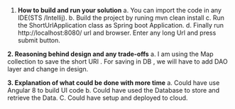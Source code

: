 1. **How to build and run your solution**
   a. You can import the code in any IDE(STS /Intellij).
   b. Build the project by runing mvn clean install
   c. Run the ShortUrlApplication class as Spring boot Application.
   d. Finally run http://localhost:8080/ url and browser.
      Enter any long Url and press submit button.
      
**2.  Reasoning behind design and any trade-offs**
   a. I am using the Map collection to save the short URl .
      For saving in DB , we will have to add DAO layer and change in design.
      
**3. Explanation of what could be done with more time**
   a. Could have use Angular 8 to build UI code
   b. Could have used the Database to store and retrieve the Data.
   C. Could have setup and deployed to cloud.
  
 
